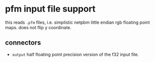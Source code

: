 # pfm input file support

this reads `.pfm` files, i.e. simplistic netpbm little endian rgb floating
point maps. does not flip y coordinate.

## connectors

* `output` half floating point precision version of the f32 input file.
